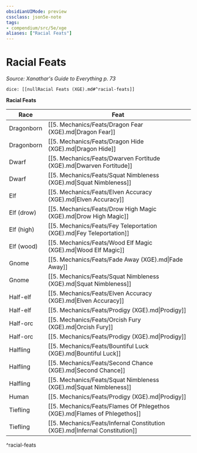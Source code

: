 ```yaml
---
obsidianUIMode: preview
cssclass: json5e-note
tags:
- compendium/src/5e/xge
aliases: ["Racial Feats"]
---
```

# Racial Feats
*Source: Xanathar's Guide to Everything p. 73* 

`dice: [[nullRacial Feats (XGE).md#^racial-feats]]`

**Racial Feats**

| Race | Feat |
|------|------|
| Dragonborn | [[5. Mechanics/Feats/Dragon Fear (XGE).md\|Dragon Fear]] |
| Dragonborn | [[5. Mechanics/Feats/Dragon Hide (XGE).md\|Dragon Hide]] |
| Dwarf | [[5. Mechanics/Feats/Dwarven Fortitude (XGE).md\|Dwarven Fortitude]] |
| Dwarf | [[5. Mechanics/Feats/Squat Nimbleness (XGE).md\|Squat Nimbleness]] |
| Elf | [[5. Mechanics/Feats/Elven Accuracy (XGE).md\|Elven Accuracy]] |
| Elf (drow) | [[5. Mechanics/Feats/Drow High Magic (XGE).md\|Drow High Magic]] |
| Elf (high) | [[5. Mechanics/Feats/Fey Teleportation (XGE).md\|Fey Teleportation]] |
| Elf (wood) | [[5. Mechanics/Feats/Wood Elf Magic (XGE).md\|Wood Elf Magic]] |
| Gnome | [[5. Mechanics/Feats/Fade Away (XGE).md\|Fade Away]] |
| Gnome | [[5. Mechanics/Feats/Squat Nimbleness (XGE).md\|Squat Nimbleness]] |
| Half-elf | [[5. Mechanics/Feats/Elven Accuracy (XGE).md\|Elven Accuracy]] |
| Half-elf | [[5. Mechanics/Feats/Prodigy (XGE).md\|Prodigy]] |
| Half-orc | [[5. Mechanics/Feats/Orcish Fury (XGE).md\|Orcish Fury]] |
| Half-orc | [[5. Mechanics/Feats/Prodigy (XGE).md\|Prodigy]] |
| Halfling | [[5. Mechanics/Feats/Bountiful Luck (XGE).md\|Bountiful Luck]] |
| Halfling | [[5. Mechanics/Feats/Second Chance (XGE).md\|Second Chance]] |
| Halfling | [[5. Mechanics/Feats/Squat Nimbleness (XGE).md\|Squat Nimbleness]] |
| Human | [[5. Mechanics/Feats/Prodigy (XGE).md\|Prodigy]] |
| Tiefling | [[5. Mechanics/Feats/Flames Of Phlegethos (XGE).md\|Flames of Phlegethos]] |
| Tiefling | [[5. Mechanics/Feats/Infernal Constitution (XGE).md\|Infernal Constitution]] |
^racial-feats